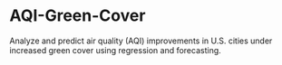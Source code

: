 # AQI-Green-Cover
Analyze and predict air quality (AQI) improvements in U.S. cities under increased green cover using regression and forecasting.
